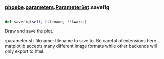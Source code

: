 ### [phoebe](phoebe.md).[parameters](phoebe.parameters.md).[ParameterSet](phoebe.parameters.ParameterSet.md).savefig

```py

def savefig(self, filename, **kwargs)

```



Draw and save the plot.

:parameter str filename: filename to save to.  Be careful of extensions here...
        matplotlib accepts many different image formats while other
        backends will only export to html.

